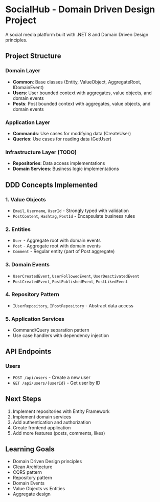 # SocialHub - Domain Driven Design Project

A social media platform built with .NET 8 and Domain Driven Design principles.

## Project Structure

### Domain Layer
- **Common**: Base classes (Entity, ValueObject, AggregateRoot, IDomainEvent)
- **Users**: User bounded context with aggregates, value objects, and domain events
- **Posts**: Post bounded context with aggregates, value objects, and domain events

### Application Layer
- **Commands**: Use cases for modifying data (CreateUser)
- **Queries**: Use cases for reading data (GetUser)

### Infrastructure Layer (TODO)
- **Repositories**: Data access implementations
- **Domain Services**: Business logic implementations

## DDD Concepts Implemented

### 1. Value Objects
- `Email`, `Username`, `UserId` - Strongly typed with validation
- `PostContent`, `Hashtag`, `PostId` - Encapsulate business rules

### 2. Entities
- `User` - Aggregate root with domain events
- `Post` - Aggregate root with domain events
- `Comment` - Regular entity (part of Post aggregate)

### 3. Domain Events
- `UserCreatedEvent`, `UserFollowedEvent`, `UserDeactivatedEvent`
- `PostCreatedEvent`, `PostPublishedEvent`, `PostLikedEvent`

### 4. Repository Pattern
- `IUserRepository`, `IPostRepository` - Abstract data access

### 5. Application Services
- Command/Query separation pattern
- Use case handlers with dependency injection

## API Endpoints

### Users
- `POST /api/users` - Create a new user
- `GET /api/users/{userId}` - Get user by ID

## Next Steps

1. Implement repositories with Entity Framework
2. Implement domain services
3. Add authentication and authorization
4. Create frontend application
5. Add more features (posts, comments, likes)

## Learning Goals

- Domain Driven Design principles
- Clean Architecture
- CQRS pattern
- Repository pattern
- Domain Events
- Value Objects vs Entities
- Aggregate design 